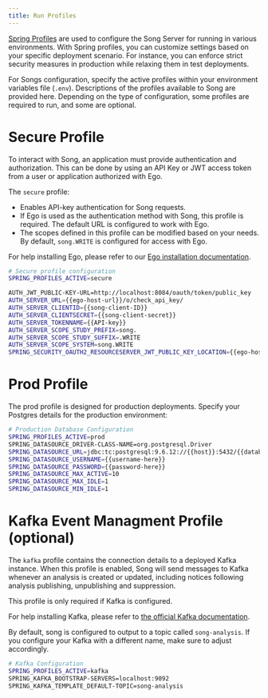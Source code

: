```yaml
---
title: Run Profiles
---
```


 <a href="https://docs.spring.io/spring-boot/docs/1.2.0.M1/reference/html/boot-features-profiles.html" target="_blank" rel="noopener noreferrer">Spring Profiles</a> are used to configure the Song Server for running in various environments. With Spring profiles, you can customize settings based on your specific deployment scenario. For instance, you can enforce strict security measures in production while relaxing them in test deployments.

For Songs configuration, specify the active profiles within your environment variables file (`.env`). Descriptions of the profiles available to Song are provided here. Depending on the type of configuration, some profiles are required to run, and some are optional. 

# Secure Profile

To interact with Song, an application must provide authentication and authorization. This can be done by using an API Key or JWT access token from a user or application authorized with Ego.

The `secure` profile: 

- Enables API-key authentication for Song requests.
- If Ego is used as the authentication method with Song, this profile is required.  The default URL is configured to work with Ego.
- The scopes defined in this profile can be modified based on your needs. By default, `song.WRITE` is configured for access with Ego. 

For help installing Ego, please refer to our <a href="/documentation/ego" target="_blank" rel="noopener noreferrer">Ego installation documentation</a>.

``` bash
# Secure profile configuration
SPRING_PROFILES_ACTIVE=secure

AUTH_JWT_PUBLIC-KEY-URL=http://localhost:8084/oauth/token/public_key
AUTH_SERVER_URL={{ego-host-url}}/o/check_api_key/
AUTH_SERVER_CLIENTID={{song-client-ID}}
AUTH_SERVER_CLIENTSECRET={{song-client-secret}}
AUTH_SERVER_TOKENNAME={{API-key}}
AUTH_SERVER_SCOPE_STUDY_PREFIX=song.
AUTH_SERVER_SCOPE_STUDY_SUFFIX=.WRITE
AUTH_SERVER_SCOPE_SYSTEM=song.WRITE
SPRING_SECURITY_OAUTH2_RESOURCESERVER_JWT_PUBLIC_KEY_LOCATION={{ego-host-url}}/oauth/token/public_key
```
# Prod Profile

The prod profile is designed for production deployments. Specify your Postgres details for the production environment:

```bash
# Production Database Configuration
SPRING_PROFILES_ACTIVE=prod
SPRING_DATASOURCE_DRIVER-CLASS-NAME=org.postgresql.Driver
SPRING_DATASOURCE_URL=jdbc:tc:postgresql:9.6.12://{{host}}:5432/{{database_name}}?stringtype=unspecified
SPRING_DATASOURCE_USERNAME={{username-here}}
SPRING_DATASOURCE_PASSWORD={{password-here}}
SPRING_DATASOURCE_MAX_ACTIVE=10
SPRING_DATASOURCE_MAX_IDLE=1
SPRING_DATASOURCE_MIN_IDLE=1
```

# Kafka Event Managment Profile (optional)

The `kafka` profile contains the connection details to a deployed Kafka instance. When this profile is enabled, Song will send messages to Kafka whenever an analysis is created or updated, including notices following analysis publishing, unpublishing and suppression.  

This profile is only required if Kafka is configured.

For help installing Kafka, please refer to <a href="https://kafka.apache.org/quickstart" target="_blank" rel="noopener noreferrer">the official Kafka documentation</a>.

By default, song is configured to output to a topic called `song-analysis`. If you configure your Kafka with a different name, make sure to adjust accordingly. 

```bash
# Kafka Configuration
SPRING_PROFILES_ACTIVE=kafka
SPRING_KAFKA_BOOTSTRAP-SERVERS=localhost:9092
SPRING_KAFKA_TEMPLATE_DEFAULT-TOPIC=song-analysis
```
